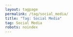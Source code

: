 ```yaml
---
layout: tagpage
permalink: /tag/social_media/
title: "Tag: Social Media"
tag: Social Media
robots: noindex
---
```

